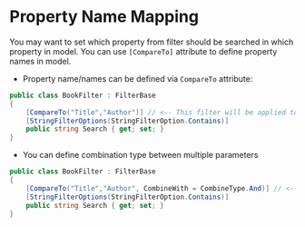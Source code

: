 # Property Name Mapping
You may want to set which property from filter should be searched in which property in model. You can use `[CompareTo]` attribute to define property names in model.

- Property name/names can be defined via `CompareTo` attribute:

```csharp
public class BookFilter : FilterBase
{
    [CompareTo("Title","Author")] // <-- This filter will be applied to Title or Author.
    [StringFilterOptions(StringFilterOption.Contains)]
    public string Search { get; set; }
}
```

- You can define combination type between multiple parameters

```csharp
public class BookFilter : FilterBase
{
    [CompareTo("Title","Author", CombineWith = CombineType.And)] // <-- 'And'/'Or' can be set from here.
    [StringFilterOptions(StringFilterOption.Contains)]
    public string Search { get; set; }
}
```
